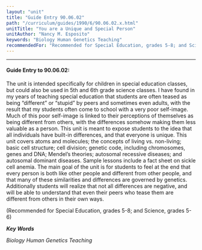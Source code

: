```yaml
---
layout: "unit"
title: "Guide Entry 90.06.02"
path: "/curriculum/guides/1990/6/90.06.02.x.html"
unitTitle: "You are a Unique and Special Person"
unitAuthor: "Nancy M. Esposito"
keywords: "Biology Human Genetics Teaching"
recommendedFor: "Recommended for Special Education, grades 5-8; and Science, grades 5-6"
---
```

<body>
<hr/>
 <h4>
  Guide Entry to 90.06.02:
 </h4>
 The unit is intended specifically for children in special education classes, but could also be used in 5th and 6th grade science classes. I have found in my years of teaching special education that students are often teased as being “different” or “stupid” by peers and sometimes even adults, with the result that my students often come to school with a very poor self-image. Much of this poor self-image is linked to their perceptions of themselves as being different from others, with the differences somehow making them less valuable as a person. This unit is meant to expose students to the idea that all individuals have built-in differences, and that everyone is unique. This unit covers atoms and molecules; the concepts of living vs. non-living; basic cell structure; cell division; genetic code, including chromosomes, genes and DNA; Mendel’s theories; autosomal recessive diseases; and autosomal dominant diseases. Sample lessons include a fact sheet on sickle cell anemia. The main goal of the unit is for students to feel at the end that every person is both like other people and different from other people, and that many of these similarities and differences are governed by genetics. Additionally students will realize that not all differences are negative, and will be able to understand that even their peers who tease them are different from others in their own ways.
 <p>
  (Recommended for Special Education, grades 5-8; and Science, grades 5-6)
 </p>
<p>
  <b>
   <i>
    Key Words
   </i>
  </b>
  <br/>
 </p>
 <p>
  <i>
   Biology Human Genetics Teaching
  </i>
 </p>

</body>